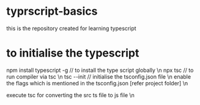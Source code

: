 # typrscript-basics

this is the repository created for learning typescript

# to initialise the typescript

npm install typescript -g // to install the type script globally \n
npx tsc // to run compiler via tsc           \n
tsc --init // initialise the tsconfig.json file       \n
enable the flags which is mentioned in the tsconfig.json [refer project folder]     \n

execute tsc for converting the src ts file to js file        \n
